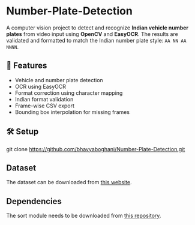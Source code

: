 # Number-Plate-Detection

A computer vision project to detect and recognize **Indian vehicle number plates** from video input using **OpenCV** and **EasyOCR**. The results are validated and formatted to match the Indian number plate style: `AA NN AA NNNN`.

## 🚀 Features

- Vehicle and number plate detection
- OCR using EasyOCR
- Format correction using character mapping
- Indian format validation
- Frame-wise CSV export
- Bounding box interpolation for missing frames

## 🛠️ Setup
git clone https://github.com/bhavyaboghani/Number-Plate-Detection.git

## Dataset
The dataset can be downloaded from [this website](https://universe.roboflow.com/general-wchqu/licenceplatedetector/dataset/1).

## Dependencies
The sort module needs to be downloaded from [this repository](https://github.com/abewley/sort).
